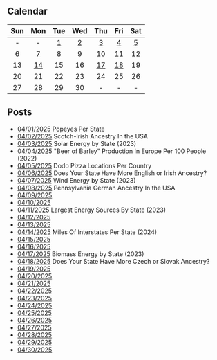 ## Calendar

|Sun|Mon|Tue|Wed|Thu|Fri|Sat|
|:-:|:-:|:-:|:-:|:-:|:-:|:-:|
| - | - |[1](../../projects/restaurants/Popeyes_Per_State/)|[2](../../projects/ethnicity/Scotch-Irish_in_USA/)|[3](../../projects/economics/Percent_Energy_from_Solar_Per_State/)|[4](../../projects/agriculture/Beer_Of_Barley_Production_Europe_Per_Capita_2022/)|[5](../../projects/restaurants/Dodo_Pizza_Per_Country/)|
|[6](../../projects/versus/English_Vs_Irish_In_USA/)|[7](../../projects/economics/Percent_Energy_from_Wind_Per_State/)|[8](../../projects/ethnicity/Pennsylvania_German_In_USA/)|9|10|[11](../../projects/economics/Largest_Energy_Sources_By_State/)|12|
|13|[14](../../projects/economics/Interstates_Per_State/)|15|16|[17](../../projects/economics/Percent_Energy_from_Biomass_Per_State/)|[18](../../projects/versus/Czech_Vs_Slovak_In_USA/)|19|
|20|21|22|23|24|25|26|
|27|28|29|30|-|-|-|

## Posts

* [04/01/2025](../../projects/restaurants/Popeyes_Per_State/) Popeyes Per State
* [04/02/2025](../../projects/ethnicity/Scotch-Irish_in_USA/) Scotch-Irish Ancestry In the USA
* [04/03/2025](../../projects/economics/Percent_Energy_from_Solar_Per_State/) Solar Energy by State (2023)
* [04/04/2025](../../projects/agriculture/Beer_Of_Barley_Production_Europe_Per_Capita_2022/) "Beer of Barley" Production In Europe Per 100 People (2022)
* [04/05/2025](../../projects/restaurants/Dodo_Pizza_Per_Country/) Dodo Pizza Locations Per Country
* [04/06/2025](../../projects/versus/English_Vs_Irish_In_USA/) Does Your State Have More English or Irish Ancestry?
* [04/07/2025](../../projects/economics/Percent_Energy_from_Wind_Per_State/) Wind Energy by State (2023)
* [04/08/2025](../../projects/ethnicity/Pennsylvania_German_In_USA/) Pennsylvania German Ancestry In the USA
* [04/09/2025]()
* [04/10/2025]()
* [04/11/2025](../../projects/economics/Largest_Energy_Sources_By_State/) Largest Energy Sources By State (2023)
* [04/12/2025]()
* [04/13/2025]()
* [04/14/2025](../../projects/economics/Interstates_Per_State/) Miles Of Interstates Per State (2024)
* [04/15/2025]()
* [04/16/2025]()
* [04/17/2025](../../projects/economics/Percent_Energy_from_Biomass_Per_State/) Biomass Energy by State (2023)
* [04/18/2025](../../projects/versus/Czech_Vs_Slovak_In_USA/) Does Your State Have More Czech or Slovak Ancestry?
* [04/19/2025]()
* [04/20/2025]()
* [04/21/2025]()
* [04/22/2025]()
* [04/23/2025]()
* [04/24/2025]()
* [04/25/2025]()
* [04/26/2025]()
* [04/27/2025]()
* [04/28/2025]()
* [04/29/2025]()
* [04/30/2025]()
